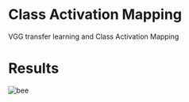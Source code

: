 # Class Activation Mapping
VGG transfer learning and Class Activation Mapping

# Results
![bee](https://github.com/tony-mtz/CAM/blob/master/images/bee.png)
